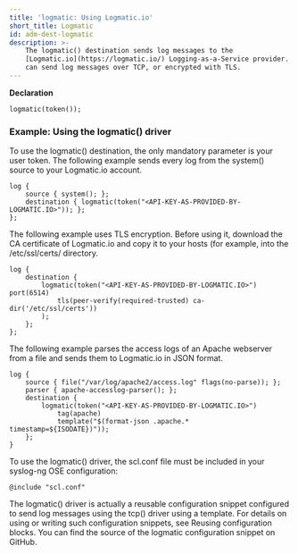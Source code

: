 ```yaml
---
title: 'logmatic: Using Logmatic.io'
short_title: Logmatic
id: adm-dest-logmatic
description: >-
    The logmatic() destination sends log messages to the
    [Logmatic.io](https://logmatic.io/) Logging-as-a-Service provider. You
    can send log messages over TCP, or encrypted with TLS.
---
```


**Declaration**

```config
logmatic(token());
```

### Example: Using the logmatic() driver

To use the logmatic() destination, the only mandatory parameter is your
user token. The following example sends every log from the system()
source to your Logmatic.io account.

```config
log {
    source { system(); };
    destination { logmatic(token("<API-KEY-AS-PROVIDED-BY-LOGMATIC.IO>")); };
};
```

The following example uses TLS encryption. Before using it, download the
CA certificate of Logmatic.io and copy it to your hosts (for example,
into the /etc/ssl/certs/ directory.

```config
log {
    destination {
        logmatic(token("<API-KEY-AS-PROVIDED-BY-LOGMATIC.IO>") port(6514)
            tls(peer-verify(required-trusted) ca-dir('/etc/ssl/certs'))
        );
    };
};
```

The following example parses the access logs of an Apache webserver from
a file and sends them to Logmatic.io in JSON format.

```config
log {
    source { file("/var/log/apache2/access.log" flags(no-parse)); };
    parser { apache-accesslog-parser(); };
    destination {
        logmatic(token("<API-KEY-AS-PROVIDED-BY-LOGMATIC.IO>")
            tag(apache)
            template("$(format-json .apache.* timestamp=${ISODATE})"));
    };
}
```

To use the logmatic() driver, the scl.conf file must be included in your
syslog-ng OSE configuration:

```config
@include "scl.conf"
```

The logmatic() driver is actually a reusable configuration snippet
configured to send log messages using the tcp() driver using a template.
For details on using or writing such configuration snippets, see
Reusing configuration blocks. You can find the source of
the logmatic configuration snippet on GitHub.
